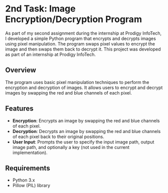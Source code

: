 # 2nd Task: Image Encryption/Decryption Program

As part of my second assignment during the internship at Prodigy InfoTech, I developed a simple Python program that encrypts and decrypts images using pixel manipulation. The program swaps pixel values to encrypt the image and then swaps them back to decrypt it. This project was developed as part of an internship at Prodigy InfoTech.

## Overview

The program uses basic pixel manipulation techniques to perform the encryption and decryption of images. It allows users to encrypt and decrypt images by swapping the red and blue channels of each pixel.

## Features

- **Encryption**: Encrypts an image by swapping the red and blue channels of each pixel.
- **Decryption**: Decrypts an image by swapping the red and blue channels of each pixel back to their original positions.
- **User Input**: Prompts the user to specify the input image path, output image path, and optionally a key (not used in the current implementation).

## Requirements

- Python 3.x
- Pillow (PIL) library

